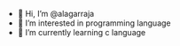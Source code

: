 - 👋 Hi, I’m @alagarraja
- 👀 I’m interested in programming language
- 🌱 I’m currently learning c language

<!---
alagarraja-2985/alagarraja-2985 is a ✨ special ✨ repository because its `README.md` (this file) appears on your GitHub profile.
You can click the Preview link to take a look at your changes.
--->
